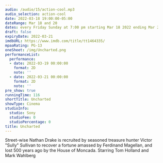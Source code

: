 ```yaml
---
audio: /audio/15/action-cool.mp3
audio_selection: action-cool
date: 2022-03-18 19:00:00-05:00
dateRange: Mar 18 and 20
dates: every Friday Sunday at 7:00 pm starting Mar 18 2022 ending Mar 20 2022
draft: false
expiryDate: 2022-03-21
imdbURL: https://www.imdb.com/title/tt1464335/
mpaaRating: PG-13
oneSheet: /img/Uncharted.png
performanceList:
  performance:
  - date: 2022-03-19 00:00:00
    format: 2D
    note: ''
  - date: 2022-03-21 00:00:00
    format: 2D
    note: ''
pre_show: true
runningTime: 116
shortTitle: Uncharted
showType: Cinema
studioInfo:
  studio: Sony
  studioFee: 0
  studioPercentage: 0
title: Uncharted
---
```


Street-wise Nathan Drake is recruited by seasoned treasure hunter Victor "Sully" Sullivan to recover a fortune amassed by Ferdinand Magellan, and lost 500 years ago by the House of Moncada. Starring Tom Holland and Mark Wahlberg